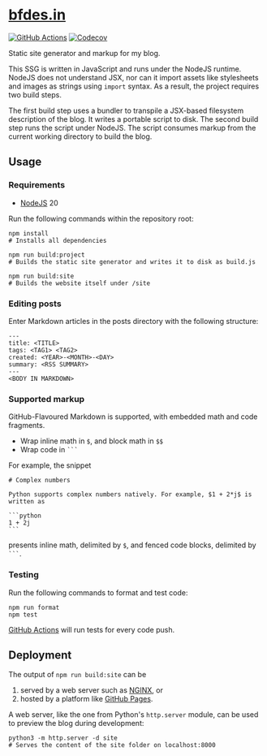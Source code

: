 # [bfdes.in](https://bfdes.in)

[![GitHub Actions](https://github.com/bfdes/bfdes.in/actions/workflows/build.yml/badge.svg)](https://github.com/bfdes/bfdes.in/actions/workflows/build.yml)
[![Codecov](https://codecov.io/gh/bfdes/bfdes.in/branch/master/graph/badge.svg)](https://codecov.io/gh/bfdes/bfdes.in)

Static site generator and markup for my blog.

This SSG is written in JavaScript and runs under the NodeJS runtime. NodeJS does not understand JSX, nor can it import assets like stylesheets and images as strings using `import` syntax. As a result, the project requires two build steps.

The first build step uses a bundler to transpile a JSX-based filesystem description of the blog. It writes a portable script to disk. The second build step runs the script under NodeJS. The script consumes markup from the current working directory to build the blog.

## Usage

### Requirements

- [NodeJS](https://nodejs.org/en/) 20

Run the following commands within the repository root:

```
npm install
# Installs all dependencies

npm run build:project
# Builds the static site generator and writes it to disk as build.js

npm run build:site
# Builds the website itself under /site
```

### Editing posts

Enter Markdown articles in the posts directory with the following structure:

```
---
title: <TITLE>
tags: <TAG1> <TAG2>
created: <YEAR>-<MONTH>-<DAY>
summary: <RSS SUMMARY>
---
<BODY IN MARKDOWN>
```

### Supported markup

GitHub-Flavoured Markdown is supported, with embedded math and code fragments.

- Wrap inline math in `$`, and block math in `$$`
- Wrap code in ` ``` `

For example, the snippet

````
# Complex numbers

Python supports complex numbers natively. For example, $1 + 2*j$ is written as

```python
1 + 2j
```
````

presents inline math, delimited by `$`, and fenced code blocks, delimited by ` ``` `.

### Testing

Run the following commands to format and test code:

```
npm run format
npm test
```

[GitHub Actions](https://github.com/bfdes/bfdes.in/actions) will run tests for every code push.

## Deployment

The output of `npm run build:site` can be

1. served by a web server such as [NGINX](https://www.nginx.com/), or
2. hosted by a platform like [GitHub Pages](https://pages.github.com/).

A web server, like the one from Python's `http.server` module, can be used to preview the blog during development:

```
python3 -m http.server -d site
# Serves the content of the site folder on localhost:8000
```
